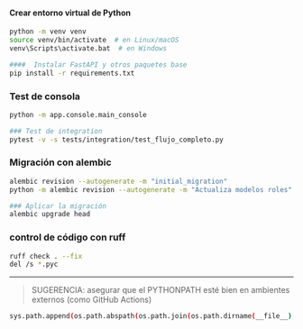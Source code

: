 ####  Crear entorno virtual de Python

```bash
python -m venv venv
source venv/bin/activate  # en Linux/macOS
venv\Scripts\activate.bat  # en Windows

####  Instalar FastAPI y otros paquetes base
pip install -r requirements.txt

```




### Test de consola
```bash
python -m app.console.main_console

### Test de integration
pytest -v -s tests/integration/test_flujo_completo.py
```

### Migración con alembic 
```bash
alembic revision --autogenerate -m "initial_migration"
python -m alembic revision --autogenerate -m "Actualiza modelos roles"

### Aplicar la migración
alembic upgrade head
```

### control de código con ruff
```bash
ruff check . --fix
del /s *.pyc
```
---

>SUGERENCIA: asegurar que el PYTHONPATH esté bien en ambientes externos (como GitHub Actions)
```bash
sys.path.append(os.path.abspath(os.path.join(os.path.dirname(__file__), "../")))
```
<!--stackedit_data:
eyJoaXN0b3J5IjpbNTA0MjA3OTc5XX0=
-->
